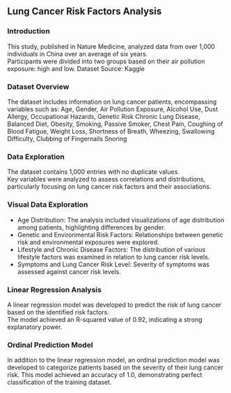 ## Lung Cancer Risk Factors Analysis

### Introduction 
This study, published in Nature Medicine, analyzed data from over 1,000 individuals in China over an average of six years.  
Participants were divided into two groups based on their air pollution exposure: high and low.
Dataset Source: Kaggle

### Dataset Overview
The dataset includes information on lung cancer patients, encompassing variables such as:
Age, Gender, Air Pollution Exposure, Alcohol Use, Dust Allergy, Occupational Hazards, Genetic Risk
Chronic Lung Disease, Balanced Diet, Obesity, Smoking, Passive Smoker, Chest Pain, Coughing of Blood
Fatigue, Weight Loss, Shortness of Breath, Wheezing, Swallowing Difficulty, Clubbing of Fingernails
Snoring

### Data Exploration
The dataset contains 1,000 entries with no duplicate values.  
Key variables were analyzed to assess correlations and distributions, particularly focusing on lung cancer risk factors and their associations.


### Visual Data Exploration
- Age Distribution: The analysis included visualizations of age distribution among patients, highlighting differences by gender.
- Genetic and Environmental Risk Factors: Relationships between genetic risk and environmental exposures were explored.
- Lifestyle and Chronic Disease Factors: The distribution of various lifestyle factors was examined in relation to lung cancer risk levels.
- Symptoms and Lung Cancer Risk Level: Severity of symptoms was assessed against cancer risk levels.

### Linear Regression Analysis
A linear regression model was developed to predict the risk of lung cancer based on the identified risk factors.   
The model achieved an R-squared value of 0.92, indicating a strong explanatory power. 

### Ordinal Prediction Model
In addition to the linear regression model, an ordinal prediction model was developed to categorize patients based on the severity of their 
lung cancer risk. This model achieved an accuracy of 1.0, demonstrating perfect classification of the training dataset.  
